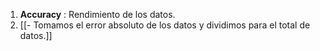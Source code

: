 1. **Accuracy** : Rendimiento de los datos.
2. [[- Tomamos el error absoluto de los datos y dividimos para el total de datos.]]